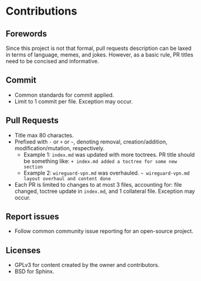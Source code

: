 # Contributions

## Forewords

Since this project is not that formal, pull requests description can be laxed in terms of language, memes, and jokes. However, as a basic rule, PR titles need to be concised and informative.

## Commit

-   Common standards for commit applied.
-   Limit to 1 commit per file. Exception may occur.

## Pull Requests

-   Title max 80 charactes.
-   Prefixed with `-` or `+` or `~`, denoting removal, creation/addition, modification/mutation, respectively.
    -   Example 1: `index.md` was updated with more toctrees. PR title should be something like: `+ index.md added a toctree for some new section`
    -   Example 2: `wireguard-vpn.md` was overhauled. `~ wireguard-vpn.md layout overhaul and content done`
-   Each PR is limited to changes to at most 3 files, accounting for: file changed, toctree update in `index.md`, and 1 collateral file. Exception may occur.

## Report issues

-   Follow common community issue reporting for an open-source project.

## Licenses

-   GPLv3 for content created by the owner and contributors.
-   BSD for Sphinx.
